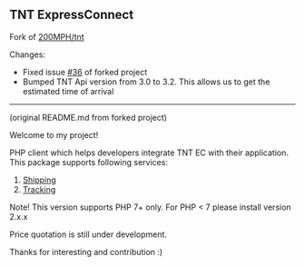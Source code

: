 ## TNT ExpressConnect

Fork of [200MPH/tnt](https://github.com/200MPH/tnt)

Changes:

- Fixed issue [#36](https://github.com/200MPH/tnt/issues/36) of forked project
- Bumped TNT Api version from 3.0 to 3.2. This allows us to get the estimated time of arrival

---
(original README.md from forked project)

Welcome to my project!

PHP client which helps developers integrate TNT EC with their application.
This package supports following services:
1. [Shipping](https://github.com/200MPH/tnt/blob/develop/docs/Shipping/howTo.md)
2. [Tracking](https://github.com/200MPH/tnt/blob/develop/docs/Tracking/howTo.md)

Note! This version supports PHP 7+ only.
For PHP < 7 please install version 2.x.x

Price quotation is still under development.

Thanks for interesting and contribution :)
